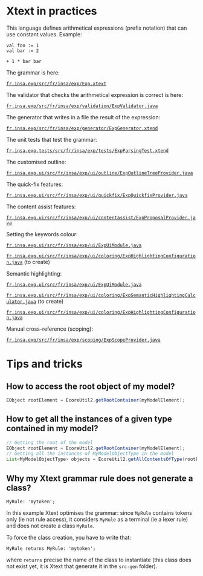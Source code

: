 
# Xtext in practices

This language defines arithmetical expressions (prefix notation) that can use constant values.
Example:
```
val foo := 1
val bar := 2

+ 1 * bar bar
```


The grammar is here:

[`fr.insa.exp/src/fr/insa/exp/Exp.xtext`](/fr.insa.exp/src/fr/insa/exp/Exp.xtext)

The validator that checks the arithmetical expression is correct is here:

[`fr.insa.exp/src/fr/insa/exp/validation/ExpValidator.java`](/fr.insa.exp/src/fr/insa/exp/validation/ExpValidator.java)

The generator that writes in a file the result of the expression:

[`fr.insa.exp/src/fr/insa/exp/generator/ExpGenerator.xtend`](/fr.insa.exp/src/fr/insa/exp/generator/ExpGenerator.xtend)

The unit tests that test the grammar:

[`fr.insa.exp.tests/src/fr/insa/exp/tests/ExpParsingTest.xtend`](/fr.insa.exp.tests/src/fr/insa/exp/tests/ExpParsingTest.xtend)

The customised outline:

[`fr.insa.exp.ui/src/fr/insa/exp/ui/outline/ExpOutlineTreeProvider.java`](/fr.insa.exp.ui/src/fr/insa/exp/ui/outline/ExpOutlineTreeProvider.java)

The quick-fix features:

[`fr.insa.exp.ui/src/fr/insa/exp/ui/quickfix/ExpQuickfixProvider.java`](/fr.insa.exp.ui/src/fr/insa/exp/ui/quickfix/ExpQuickfixProvider.java)

The content assist features:

[`fr.insa.exp.ui/src/fr/insa/exp/ui/contentassist/ExpProposalProvider.java`](/fr.insa.exp.ui/src/fr/insa/exp/ui/contentassist/ExpProposalProvider.java)

Setting the keywords colour:

[`fr.insa.exp.ui/src/fr/insa/exp/ui/ExpUiModule.java`](/fr.insa.exp.ui/src/fr/insa/exp/ui/ExpUiModule.java)

[`fr.insa.exp.ui/src/fr/insa/exp/ui/coloring/ExpHighlightingConfiguration.java`](/fr.insa.exp.ui/src/fr/insa/exp/ui/coloring/ExpHighlightingConfiguration.java) (to create)

Semantic highlighting:

[`fr.insa.exp.ui/src/fr/insa/exp/ui/ExpUiModule.java`](/fr.insa.exp.ui/src/fr/insa/exp/ui/ExpUiModule.java)

[`fr.insa.exp.ui/src/fr/insa/exp/ui/coloring/ExpSemanticHighlightingCalculator.java`](/fr.insa.exp.ui/src/fr/insa/exp/ui/coloring/ExpSemanticHighlightingCalculator.java) (to create)

[`fr.insa.exp.ui/src/fr/insa/exp/ui/coloring/ExpHighlightingConfiguration.java`](/fr.insa.exp.ui/src/fr/insa/exp/ui/coloring/ExpHighlightingConfiguration.java)


Manual cross-reference (scoping):

[`fr.insa.exp/src/fr/insa/exp/scoping/ExpScopeProvider.java`](/fr.insa.exp/src/fr/insa/exp/scoping/ExpScopeProvider.java)



# Tips and tricks

## How to access the root object of my model?

```java
EObject rootElement = EcoreUtil2.getRootContainer(myModelElement);
```


## How to get all the instances of a given type contained in my model?

```java
// Getting the root of the model
EObject rootElement = EcoreUtil2.getRootContainer(myModelElement);
// Getting all the instances of MyModelObjectType in the model
List<MyModelObjectType> objects = EcoreUtil2.getAllContentsOfType(rootElement, MyModelObjectType.class);
```

## Why my Xtext grammar rule does not generate a class?

`MyRule: 'mytoken';`

In this example Xtext optimises the grammar: since `MyRule` contains tokens only (ie not rule access), it considers `MyRule` as a terminal (ie a lexer rule) and does not create a class `MyRule`.

To force the class creation, you have to write that:

`MyRule returns MyRule: 'mytoken';`

where `returns` precise the name of the class to instantiate (this class does not exist yet, it is Xtext that generate it in the `src-gen` folder).



